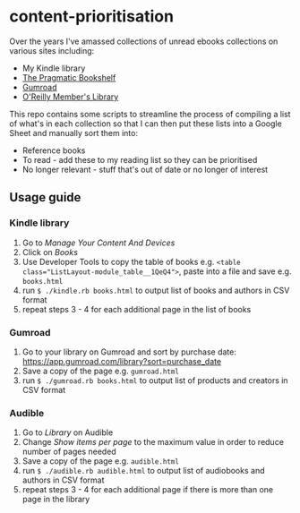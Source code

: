 # content-prioritisation

Over the years I've amassed collections of unread ebooks collections on various sites including:

 * My Kindle library
 * [The Pragmatic Bookshelf](https://pragprog.com)
 * [Gumroad](https://gumroad.com)
 * [O'Reilly Member's Library](https://members.oreilly.com/)
 
 This repo contains some scripts to streamline the process of compiling a list of what's in each collection so that I can
 then put these lists into a Google Sheet and manually sort them into:
 
 * Reference books
 * To read - add these to my reading list so they can be prioritised
 * No longer relevant - stuff that's out of date or no longer of interest

## Usage guide

### Kindle library

 1. Go to _Manage Your Content And Devices_
 2. Click on _Books_
 3. Use Developer Tools to copy the table of books e.g. `<table class="ListLayout-module_table__1QeQ4">`, paste into a file and save e.g. `books.html`
 4. run `$ ./kindle.rb books.html` to output list of books and authors in CSV format
 5. repeat steps 3 - 4 for each additional page in the list of books

### Gumroad

 1. Go to your library on Gumroad and sort by purchase date: https://app.gumroad.com/library?sort=purchase_date
 2. Save a copy of the page e.g. `gumroad.html`
 3. run `$ ./gumroad.rb books.html` to output list of products and creators in CSV format

### Audible

 1. Go to _Library_ on Audible
 2. Change _Show items per page_ to the maximum value in order to reduce number of pages needed
 3. Save a copy of the page e.g. `audible.html`
 4. run `$ ./audible.rb audible.html` to output list of audiobooks and authors in CSV format
 5. repeat steps 3 - 4 for each additional page if there is more than one page in the library
